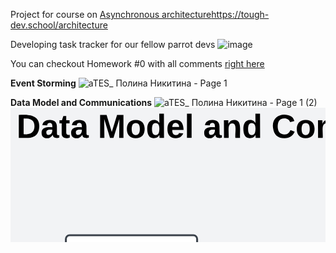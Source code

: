 Project for course on [Asynchronous architecture](https://tough-dev.school/architecture)https://tough-dev.school/architecture

Developing task tracker for our fellow parrot devs
![image](https://github.com/paulinenik/popug_mobil/assets/67908968/e67b07b4-9c13-408b-971d-a4fb5241cd6e)

You can checkout Homework #0 with all comments [right here](https://lucid.app/lucidspark/0ff000d6-fb32-4a0d-a420-83aa845c16a3/edit?viewport_loc=1253%2C-607%2C6912%2C3372%2C0_0&invitationId=inv_511a7672-9970-4b7b-a7a0-4974c54cfaa7)

**Event Storming**
![aTES_ Полина Никитина - Page 1](https://github.com/paulinenik/popug_mobil/assets/67908968/0eb3605e-b0f4-4180-920c-961ac127b52b)

**Data Model and Communications**
![aTES_ Полина Никитина - Page 1 (2)](https://github.com/paulinenik/popug_mobil/assets/67908968/45b2ca9e-4b98-4882-a6bb-4e92c4e4ef7e)<svg xmlns="http://www.w3.org/2000/svg" xmlns:xlink="http://www.w3.org/1999/xlink" xmlns:lucid="lucid" width="3402.85" height="1452.01"><g transform="translate(-3616.875 -2064.4228863785975)" lucid:page-tab-id="0_0"><path d="M3500-1000h7500v5000H3500z" fill="#f2f3f5"/><path d="M4237.7 2216.38a6 6 0 0 1 6-6h692a6 6 0 0 1 6 6v504a6 6 0 0 1-6 6h-692a6 6 0 0 1-6-6zM5316.4 2988.07a6 6 0 0 1 6-6h672a6 6 0 0 1 6 6v489.88a6 6 0 0 1-6 6h-672a6 6 0 0 1-6-6zM4230.9 2932.05a6 6 0 0 1 6-6h804a6 6 0 0 1 6 6v573.88a6 6 0 0 1-6 6h-804a6 6 0 0 1-6-6z" stroke="#3a414a" stroke-width="9" fill-opacity="0"/><path d="M3705.48 2274.4a6 6 0 0 1 6-6h198a6 6 0 0 1 6 6v67.76a6 6 0 0 1-6 6h-198a6 6 0 0 1-6-6z" stroke="#3a414a" stroke-width="3" fill="#fff"/><use xlink:href="#a" transform="matrix(1,0,0,1,3715.9756790123456,2272.4029192401094) translate(23.830555555555563 25.3)"/><use xlink:href="#b" transform="matrix(1,0,0,1,3715.9756790123456,2272.4029192401094) translate(110.35277777777777 25.3)"/><use xlink:href="#c" transform="matrix(1,0,0,1,3715.9756790123456,2272.4029192401094) translate(34.7 56.5)"/><path d="M3705.48 2372.4a6 6 0 0 1 6-6h198a6 6 0 0 1 6 6v67.76a6 6 0 0 1-6 6h-198a6 6 0 0 1-6-6z" stroke="#3a414a" stroke-width="3" fill="#f4d9ff"/><use xlink:href="#d" transform="matrix(1,0,0,1,3715.9756790123456,2370.40291924011) translate(32.46111111111112 25.3)"/><use xlink:href="#b" transform="matrix(1,0,0,1,3715.9756790123456,2370.40291924011) translate(101.72222222222221 25.3)"/><use xlink:href="#e" transform="matrix(1,0,0,1,3715.9756790123456,2370.40291924011) translate(28.92222222222223 56.5)"/><path d="M4682.48 2326.63a6 6 0 0 1 6-6h198a6 6 0 0 1 6 6v67.75a6 6 0 0 1-6 6h-198a6 6 0 0 1-6-6z" stroke="#3a414a" stroke-width="3" fill="#fff"/><use xlink:href="#f" transform="matrix(1,0,0,1,4692.975679012346,2324.6198875882424) translate(67.12777777777778 41.05)"/><path d="M4277.73 2326.63a6 6 0 0 1 6-6h198a6 6 0 0 1 6 6v67.75a6 6 0 0 1-6 6h-198a6 6 0 0 1-6-6z" stroke="#3a414a" stroke-width="3" fill="#fff"/><use xlink:href="#g" transform="matrix(1,0,0,1,4288.225679012346,2324.6198875882424) translate(72.90555555555557 41.05)"/><path d="M4277.73 2431.63a6 6 0 0 1 6-6h198a6 6 0 0 1 6 6v67.75a6 6 0 0 1-6 6h-198a6 6 0 0 1-6-6z" stroke="#3a414a" stroke-width="3" fill="#fff"/><use xlink:href="#h" transform="matrix(1,0,0,1,4288.225679012346,2429.6198875882424) translate(31.775000000000013 41.05)"/><path d="M4679.47 2360.5h-179.14" stroke="#3a414a" stroke-width="3" stroke-linejoin="round" fill="none"/><path d="M4680.98 2361.98h-1.55v-2.95h1.55z" stroke="#3a414a" stroke-width=".05" fill="#3a414a"/><path d="M4492.17 2360.5l12.9-7.63v15.27z" stroke="#3a414a" stroke-width="3" fill="#3a414a"/><path d="M4679.47 2360.54l-3.8.08-4.95.3-4.65.5-4.4.65-4.2.8-4.04.94-3.9 1.1-3.78 1.23-3.7 1.38-3.67 1.55-3.65 1.7-3.65 1.92-3.7 2.14-3.8 2.42-3.95 2.75-4.2 3.2-4.6 3.8-5.3 4.78-6.83 6.7-34.03 35.8-5.3 4.8-4.6 3.8-4.2 3.2-3.95 2.74-3.8 2.4-3.7 2.14-3.65 1.9-3.64 1.73-3.67 1.54-3.7 1.4-3.8 1.22-3.9 1.08-4.02.95-4.2.8-4.4.65-3.82.4" stroke="#3a414a" stroke-width="3" stroke-linejoin="round" fill="none"/><path d="M4680.98 2361.98l-1.5.03-.08-2.93 1.58-.04z" stroke="#3a414a" stroke-width=".05" fill="#3a414a"/><path d="M4492.17 2465.33l12.42-8.4.92 15.23z" stroke="#3a414a" stroke-width="3" fill="#3a414a"/><path d="M3900.7 2524.45h-184.1" stroke="#3a414a" stroke-width="3" stroke-linejoin="round" fill="none"/><path d="M3900.66 2524.45h1.54" stroke="#3a414a" stroke-width="3" fill="none"/><path d="M3708.42 2524.45l12.9-7.63v15.27z" stroke="#3a414a" stroke-width="3" fill="#3a414a"/><path d="M3762 2475.45a6 6 0 0 1 6-6h84.94a6 6 0 0 1 6 6v27.35a6 6 0 0 1-6 6H3768a6 6 0 0 1-6-6z" fill="none"/><use xlink:href="#i" transform="matrix(1,0,0,1,3767.0138888888887,2474.4554192401465) translate(0 19.88888888888889)"/><use xlink:href="#j" transform="matrix(1,0,0,1,3767.0138888888887,2474.4554192401465) translate(46.17283950617285 19.88888888888889)"/><path d="M3900.7 2612.16h-184.1" stroke="#00c2a8" stroke-width="3" stroke-linejoin="round" fill="none"/><path d="M3900.66 2612.16h1.54" stroke="#00c2a8" stroke-width="3" fill="none"/><path d="M3708.42 2612.16l12.9-7.63v15.27z" stroke="#00c2a8" stroke-width="3" fill="#00c2a8"/><path d="M3762 2563.16a6 6 0 0 1 6-6h103.88a6 6 0 0 1 6 6v27.35a6 6 0 0 1-6 6H3768a6 6 0 0 1-6-6z" fill="none"/><use xlink:href="#i" transform="matrix(1,0,0,1,3767.0138888888887,2562.165419240075) translate(0 19.88888888888889)"/><use xlink:href="#k" transform="matrix(1,0,0,1,3767.0138888888887,2562.165419240075) translate(46.17283950617285 19.88888888888889)"/><path d="M3901.2 2705.16h-15.38m-15.4 0h-30.76m-15.38 0h-30.77m-15.38 0h-30.77m-15.38 0h-15.38" stroke="#d916a8" stroke-width="3" stroke-linejoin="round" fill="none"/><path d="M3901.16 2705.16h1.54" stroke="#d916a8" stroke-width="3" fill="none"/><path d="M3708.42 2705.16l12.9-7.63v15.27z" stroke="#d916a8" stroke-width="3" fill="#d916a8"/><path d="M3666.5 2650.93a6 6 0 0 1 6-6h328.9a6 6 0 0 1 6 6v27.35a6 6 0 0 1-6 6h-328.9a6 6 0 0 1-6-6z" fill="none"/><use xlink:href="#l" transform="matrix(1,0,0,1,3671.5108024691353,2649.931609716337) translate(0 19.88888888888889)"/><use xlink:href="#m" transform="matrix(1,0,0,1,3671.5108024691353,2649.931609716337) translate(70.61728395061729 19.88888888888889)"/><use xlink:href="#n" transform="matrix(1,0,0,1,3671.5108024691353,2649.931609716337) translate(130.16666666666669 19.88888888888889)"/><use xlink:href="#o" transform="matrix(1,0,0,1,3671.5108024691353,2649.931609716337) translate(208.93209876543213 19.88888888888889)"/><path d="M4502.9 3072.84a6 6 0 0 1 6-6h198a6 6 0 0 1 6 6v67.75a6 6 0 0 1-6 6h-198a6 6 0 0 1-6-6z" stroke="#3a414a" stroke-width="3" fill="#fff"/><use xlink:href="#p" transform="matrix(1,0,0,1,4513.400496074684,3070.825648925411) translate(67.8138888888889 41.05)"/><path d="M4277.73 2536.63a6 6 0 0 1 6-6h198a6 6 0 0 1 6 6v67.75a6 6 0 0 1-6 6h-198a6 6 0 0 1-6-6z" stroke="#3a414a" stroke-width="3" fill="#fff"/><use xlink:href="#q" transform="matrix(1,0,0,1,4288.225679012346,2534.6198875882424) translate(43.33055555555556 41.05)"/><path d="M4679.47 2360.54l-1.2.02-2.6.17-2.54.26-2.48.36-2.42.46-2.38.56-2.35.66-2.33.75-2.32.86-2.33.97-2.33 1.1-2.36 1.23-2.38 1.38-2.42 1.53-2.48 1.73-2.55 1.94-2.63 2.18-2.74 2.47-2.88 2.8-3.04 3.25-3.24 3.77-3.52 4.44-3.86 5.33-4.36 6.55-5.1 8.43-6.4 11.7-10.25 20.8-27.98 59.25-6.43 11.7-5.1 8.43-4.35 6.57-3.86 5.32-3.52 4.44-3.24 3.76-3.05 3.24-2.88 2.82-2.74 2.48-2.64 2.18-2.56 1.93-2.48 1.74-2.42 1.54-2.38 1.37-2.35 1.23-2.32 1.1-2.32.98-2.33.86-2.33.76-2.35.66-2.38.55-1.7.32" stroke="#000" stroke-width="3" stroke-linejoin="round" fill="none"/><path d="M4680.98 2361.98l-1.5.03-.08-2.93 1.58-.04z" stroke="#000" stroke-width=".05"/><path d="M4492.15 2570.15l11.9-9.14 1.84 15.17z" stroke="#000" stroke-width="3"/><path d="M4230.9 3072.84a6 6 0 0 1 6-6h198a6 6 0 0 1 6 6v67.75a6 6 0 0 1-6 6h-198a6 6 0 0 1-6-6z" stroke="#3a414a" stroke-width="3" fill="#f4d9ff"/><use xlink:href="#f" transform="matrix(1,0,0,1,4241.400496074684,3070.825648925411) translate(67.12777777777778 41.05)"/><path d="M4443.9 3106.7h46.4" stroke="#00c2a8" stroke-width="3" stroke-linejoin="round" fill="none"/><path d="M4443.94 3108.2h-1.54v-2.96h1.54z" stroke="#00c2a8" stroke-width=".05" fill="#00c2a8"/><path d="M4498.45 3106.7l-12.9 7.65v-15.27z" stroke="#00c2a8" stroke-width="3" fill="#00c2a8"/><path d="M4769.9 3072.84a6 6 0 0 1 6-6h198a6 6 0 0 1 6 6v67.75a6 6 0 0 1-6 6h-198a6 6 0 0 1-6-6z" stroke="#3a414a" stroke-width="3" fill="#fff"/><use xlink:href="#r" transform="matrix(1,0,0,1,4780.400496074684,3070.825648925411) translate(59.833333333333336 41.05)"/><path d="M4715.9 3106.7h41.4" stroke="#000" stroke-width="3" stroke-linejoin="round" fill="none"/><path d="M4715.94 3108.2h-1.54v-2.96h1.54z" stroke="#000" stroke-width=".05"/><path d="M4765.45 3106.7l-12.9 7.65v-15.27z" stroke="#000" stroke-width="3"/><path d="M4769.9 3171.84a6 6 0 0 1 6-6h198a6 6 0 0 1 6 6v67.75a6 6 0 0 1-6 6h-198a6 6 0 0 1-6-6z" stroke="#3a414a" stroke-width="3" fill="#fff"/><use xlink:href="#s" transform="matrix(1,0,0,1,4780.400496074684,3169.825648925411) translate(66.40555555555557 41.05)"/><path d="M4769.9 3270.84a6 6 0 0 1 6-6h198a6 6 0 0 1 6 6v67.75a6 6 0 0 1-6 6h-198a6 6 0 0 1-6-6z" stroke="#3a414a" stroke-width="3" fill="#fff"/><use xlink:href="#t" transform="matrix(1,0,0,1,4780.400496074684,3268.825648925411) translate(54.88611111111111 41.05)"/><path d="M4715.9 3106.82h.12l.52.1.53.13.52.15.5.18.54.2.54.25.55.3.56.32.57.38.6.45.65.52.67.6.7.7.77.86.83 1 .9 1.24 1 1.52 1.15 1.9 1.3 2.5 1.55 3.35 1.94 4.8 2.7 7.87 14.22 48 1.94 4.82 1.55 3.35 1.3 2.5 1.14 1.9 1 1.53.9 1.23.83 1 .3.33" stroke="#000" stroke-width="3" stroke-linejoin="round" fill="none"/><path d="M4715.98 3105.28l-.08 2.95-1.5-.04v-2.96z" stroke="#000" stroke-width=".05"/><path d="M4765.95 3204.07l-14.97-.84 8.5-12.68z" stroke="#000" stroke-width="3"/><path d="M4715.88 3106.92l.12.03.24.08.24.1.24.1.25.1.26.14.26.16.27.17.3.2.3.23.3.26.34.3.37.34.38.4.4.5.45.55.48.65.54.8.6.98.65 1.2.75 1.52.86 1.94 1 2.55 1.2 3.47 1.5 4.93 1.9 7.43 2.62 12.5 4.63 28.08 12.77 86.2 2.63 12.48 1.9 7.44 1.48 4.92 1.2 3.48 1.02 2.55.86 1.95.75 1.5.38.7" stroke="#000" stroke-width="3" stroke-linejoin="round" fill="none"/><path d="M4715.97 3105.27l-.06 2.95-1.5-.03v-2.96z" stroke="#000" stroke-width=".05"/><path d="M4766.37 3302.57l-14.42-4.12 11.1-10.5z" stroke="#000" stroke-width="3"/><path d="M5749.55 3073.53a6 6 0 0 1 6-6h198a6 6 0 0 1 6 6v67.75a6 6 0 0 1-6 6h-198a6 6 0 0 1-6-6z" stroke="#3a414a" stroke-width="3" fill="#fff"/><use xlink:href="#u" transform="matrix(1,0,0,1,5760.054012345713,3071.5162525734754) translate(27.188888888888897 41.05)"/><path d="M5395.55 3172.53a6 6 0 0 1 6-6h198a6 6 0 0 1 6 6v67.75a6 6 0 0 1-6 6h-198a6 6 0 0 1-6-6z" stroke="#3a414a" stroke-width="3" fill="#f4d9ff"/><use xlink:href="#p" transform="matrix(1,0,0,1,5406.054012345713,3170.5162525734754) translate(67.8138888888889 41.05)"/><path d="M5395.55 3073.53a6 6 0 0 1 6-6h198a6 6 0 0 1 6 6v67.75a6 6 0 0 1-6 6h-198a6 6 0 0 1-6-6z" stroke="#3a414a" stroke-width="3" fill="#f4d9ff"/><use xlink:href="#f" transform="matrix(1,0,0,1,5406.054012345713,3071.5162525734754) translate(67.12777777777778 41.05)"/><path d="M5737 3108.28l-.34.05-2.56.5-2.48.57-2.4.68-2.38.76-2.33.87-2.3.98-2.3 1.08-2.28 1.2-2.32 1.34-2.36 1.5-2.4 1.67-2.5 1.9-2.6 2.15-2.77 2.5-3 2.93-3.35 3.57-3.95 4.6-5.28 6.67-24.37 32.9-3.94 4.6-3.36 3.56-3 2.93-2.77 2.5-2.6 2.14-2.5 1.9-2.4 1.67-2.36 1.5-2.3 1.35-2.3 1.2-2.3 1.08-2.3.97-2.33.86-2.37.77-2.4.68-2.5.6-2.55.47-2.65.4-2.77.3-2.9.17-1.58.03" stroke="#00c2a8" stroke-width="3" stroke-linejoin="round" fill="none"/><path d="M5745.12 3107.72l-12 9-1.66-15.18z" stroke="#00c2a8" stroke-width="3" fill="#00c2a8"/><path d="M5608.6 3207.88h-1.55v-2.95h1.54z" stroke="#00c2a8" stroke-width=".05" fill="#00c2a8"/><path d="M5736.94 3107.4h-128.4" stroke="#00c2a8" stroke-width="3" stroke-linejoin="round" fill="none"/><path d="M5745.1 3107.4l-12.9 7.64v-15.27z" stroke="#00c2a8" stroke-width="3" fill="#00c2a8"/><path d="M5608.6 3108.88h-1.55v-2.95h1.54z" stroke="#00c2a8" stroke-width=".05" fill="#00c2a8"/><path d="M5395.55 3265.4a6 6 0 0 1 6-6h198a6 6 0 0 1 6 6v92a6 6 0 0 1-6 6h-198a6 6 0 0 1-6-6z" stroke="#3a414a" stroke-width="3" fill="#fff"/><use xlink:href="#v" transform="matrix(1,0,0,1,5406.054012345713,3264.603752573475) translate(6.569444444444457 23.7375)"/><use xlink:href="#w" transform="matrix(1,0,0,1,5406.054012345713,3264.603752573475) translate(70.125 23.7375)"/><use xlink:href="#x" transform="matrix(1,0,0,1,5406.054012345713,3264.603752573475) translate(17.54722222222223 54.9375)"/><use xlink:href="#y" transform="matrix(1,0,0,1,5406.054012345713,3264.603752573475) translate(20.833333333333357 86.1375)"/><path d="M5746.55 3107.43l-1.48.1-1.44.15-1.42.2-1.4.28-1.38.32-1.38.4-1.37.43-1.38.53-1.4.58-1.4.67-1.43.74-1.44.85-1.48.94-1.53 1.05-1.56 1.2-1.63 1.34-1.7 1.52-1.78 1.74-1.88 2-2 2.32-2.13 2.7-2.32 3.2-2.54 3.8-2.82 4.68-3.2 5.84-3.77 7.6-4.7 10.57-6.8 17.33-27.3 75.13-4.7 10.58-3.75 7.6-3.2 5.85-2.83 4.66-2.53 3.84-2.33 3.2-2.14 2.7-2 2.3-1.87 2-1.78 1.75-1.7 1.52-1.63 1.35-1.57 1.2-1.52 1.05-1.48.94-1.45.83-1.42.74-1.4.66-1.38.58-1.38.5-.47.16" stroke="#000" stroke-width="3" stroke-linejoin="round" fill="none"/><path d="M5748.05 3108.88l-1.5.03-.07-2.94 1.57-.03z" stroke="#000" stroke-width=".05"/><path d="M5609.93 3310.77l10.98-10.22 3.28 14.92z" stroke="#000" stroke-width="3"/><path d="M5395.55 3382.53a6 6 0 0 1 6-6h198a6 6 0 0 1 6 6v67.75a6 6 0 0 1-6 6h-198a6 6 0 0 1-6-6z" stroke="#3a414a" stroke-width="3" fill="#fff"/><use xlink:href="#z" transform="matrix(1,0,0,1,5406.054012345713,3380.5162525734754) translate(33.147222222222226 41.05)"/><path d="M5746.55 3107.46l-.5.03-.96.1-.98.13-.96.2-.96.2-.97.28-.97.33-.98.36-1 .4-1 .5-1.04.53-1.06.6-1.1.7-1.13.8-1.18.9-1.22 1-1.3 1.16-1.35 1.32-1.44 1.54-1.53 1.78-1.65 2.08-1.8 2.47-1.94 2.92-2.15 3.55-2.4 4.37-2.7 5.46-3.12 7.02-3.7 9.34-4.53 13.1-6.08 20.25-11.12 44.08-23.52 97.9-6.07 20.27-4.54 13.1-3.7 9.34-3.1 7-2.7 5.47-2.4 4.36-2.15 3.56-1.95 2.92-1.8 2.46-1.64 2.1-1.53 1.77-1.44 1.53-1.35 1.33-1.3 1.18-1.22 1-1.17.9-1.13.8-1.1.68-1.06.62-1.03.54-.07.03" stroke="#000" stroke-width="3" stroke-linejoin="round" fill="none"/><path d="M5748.05 3108.88l-1.5.03-.07-2.94 1.57-.03z" stroke="#000" stroke-width=".05"/><path d="M5609.86 3415.5l9.97-11.2 4.65 14.54z" stroke="#000" stroke-width="3"/><path d="M6295.22 2976.07a6 6 0 0 1 6-6h708a6 6 0 0 1 6 6v258.5a6 6 0 0 1-6 6h-708a6 6 0 0 1-6-6z" stroke="#3a414a" stroke-width="9" fill-opacity="0"/><path d="M6434.37 3037.4a6 6 0 0 1 6-6h198a6 6 0 0 1 6 6v67.75a6 6 0 0 1-6 6h-198a6 6 0 0 1-6-6z" stroke="#3a414a" stroke-width="3" fill="#f4d9ff"/><use xlink:href="#u" transform="matrix(1,0,0,1,6444.866392383026,3035.390950892133) translate(27.188888888888897 41.05)"/><path d="M5854.52 3064.52l-.26-12.4-.2-3.08m-1.18-15.44l-.8-7.73-1.87-12.6-1.95-10.28m-3.47-15.1l-3.32-11.9-4.15-12.74-1.82-4.9m-5.65-14.42l-3.4-8.1-7.38-15.65-2.28-4.35m-7.2-13.72l-.22-.44-15.1-26.07-.2-.3m-8.07-13.22l-16.16-26.42m-8.08-13.22l-16.16-26.43m-8.08-13.22l-.07-.1-9.9-18.93-4.05-8.58m-6.33-14.14l-3.36-8-5.14-13.77-2.35-7.25m-4.4-14.84l-1.2-4.2-3.04-13-2.48-13.02m-2.18-15.34l-1.23-11.67-.23-3.75" stroke="#1071e5" stroke-width="3" stroke-linejoin="round" fill="none"/><path d="M5856.03 3066.03h-2.95l-.03-1.5 2.95-.08z" stroke="#1071e5" stroke-width=".05" fill="#1071e5"/><path d="M5691.04 2628.08l8.42 12.4-15.24.96z" stroke="#1071e5" stroke-width="3" fill="#1071e5"/><path d="M6683.72 3037.4a6 6 0 0 1 6-6h198a6 6 0 0 1 6 6v67.75a6 6 0 0 1-6 6h-198a6 6 0 0 1-6-6z" stroke="#3a414a" stroke-width="3" fill="#f4d9ff"/><use xlink:href="#f" transform="matrix(1,0,0,1,6694.219570010213,3035.39095089219) translate(67.12777777777778 41.05)"/><path d="M5543.74 2626.94l-.6 2.33-3.7 12.18-4 11.4-4.27 10.7-4.52 10.1-4.78 9.56-5.03 9.1-5.3 8.7-5.55 8.32-5.85 8-6.15 7.7-6.46 7.46-6.82 7.23-7.22 7.04-7.63 6.84-8.12 6.68-8.66 6.54-9.28 6.4-9.95 6.28-10.76 6.17-11.65 6.06-12.74 5.96-13.98 5.84-15.5 5.7-17.3 5.58-19.5 5.38-22.27 5.16-25.82 4.84-30.53 4.42-37.12 3.78-47.17 2.8-65.15 1.12-120.77-3.24-270.24-10.8-58.86 1-41.53 2.48-32.06 3.27-25.95 3.73-21.63 4.06-18.43 4.26-16 4.4-14 4.52-12.45 4.6-11.15 4.64-10.07 4.7-9.16 4.76-8.38 4.8-7.7 4.87-7.14 4.92-6.62 5-6.17 5.07-5.77 5.17-5.4 5.3-5.1 5.4-4.82 5.53-4.54 5.7-4.3 5.88-4.05 6.1-3.86 6.3-3.64 6.6-3.44 6.88-3.24 7.22-3.03 7.6-2.84 8.07-2.6 8.56-2.37 9.15-2.12 9.8-1.82 10.6-1.47 11.5-1.1 12.53-.6 13.8-.08 6.84" stroke="#d916a8" stroke-width="3" stroke-linejoin="round" fill="none"/><path d="M5545.78 2619.04l4.1 14.43-14.77-3.9z" stroke="#d916a8" stroke-width="3" fill="#d916a8"/><path d="M4337.4 3063.82l-.02 1.52h-2.95v-1.56z" stroke="#d916a8" stroke-width=".05" fill="#d916a8"/><path d="M5658.18 2637.07l-.15 7.12-1.02 16.42-1.57 15-2.04 13.85-2.47 12.93-2.87 12.23-3.26 11.7-3.68 11.32-4.14 11.13-4.7 11.14-5.35 11.4-6.3 12-7.7 13.36-10.56 16.58-56.33 82.05-7.72 13.36-6.3 12.02-5.35 11.4-4.68 11.12-4.15 11.14-3.68 11.32-3.27 11.7-2.86 12.22-2.47 12.94-2.04 13.85-1.57 15-1.03 16.43-.35 16.73" stroke="#d916a8" stroke-width="3" stroke-linejoin="round" fill="none"/><path d="M5658.35 2628.9l7.37 13.07-15.27-.3z" stroke="#d916a8" stroke-width="3" fill="#d916a8"/><path d="M5502.03 3064.5v1.53h-2.95v-1.54z" stroke="#d916a8" stroke-width=".05" fill="#d916a8"/><path d="M4895.48 2360.54l15.08.3m15.07.3l7.7.17 22.4 1.4m15.04 1.1l25.65 2.7 4.3.63m14.93 2.2l7.24 1.07 22.42 4.27m14.7 3.36l10.27 2.4 18.86 5.28m14.4 4.52l12.36 4.02 16.06 6m14.05 5.44l27.77 11.75m13.82 6l27.6 12.17m13.8 6.08l27.58 12.16m13.8 6.05l25.07 9.32 3.24 1.06m14.35 4.66l5.5 1.8 22.54 6.28.93.22m14.67 3.45l7.43 1.73 22.13 4.2m14.9 2.3l13.8 2.04 16.1 1.7m15 1.5l30.1 1.86m15.07.4l15.07.3" stroke="#d916a8" stroke-width="3" stroke-linejoin="round" fill="none"/><path d="M4895.55 2359.06l-.06 2.95-1.52-.02v-2.95z" stroke="#d916a8" stroke-width=".05" fill="#d916a8"/><path d="M5514.46 2502.9l-13.06 7.37.3-15.27z" stroke="#d916a8" stroke-width="3" fill="#d916a8"/><path d="M3901.2 2792.93h-15.38m-15.4 0h-30.76m-15.38 0h-30.77m-15.38 0h-30.77m-15.38 0h-15.38" stroke="#1071e5" stroke-width="3" stroke-linejoin="round" fill="none"/><path d="M3901.16 2792.93h1.54" stroke="#1071e5" stroke-width="3" fill="none"/><path d="M3708.42 2792.93l12.9-7.63v15.27z" stroke="#1071e5" stroke-width="3" fill="#1071e5"/><path d="M3626.5 2738.7a6 6 0 0 1 6-6H4005a6 6 0 0 1 6 6v27.34a6 6 0 0 1-6 6h-372.5a6 6 0 0 1-6-6z" fill="none"/><use xlink:href="#l" transform="matrix(1,0,0,1,3631.510802469136,2737.697800192575) translate(0 19.88888888888889)"/><use xlink:href="#A" transform="matrix(1,0,0,1,3631.510802469136,2737.697800192575) translate(70.61728395061729 19.88888888888889)"/><use xlink:href="#n" transform="matrix(1,0,0,1,3631.510802469136,2737.697800192575) translate(173.7592592592593 19.88888888888889)"/><use xlink:href="#o" transform="matrix(1,0,0,1,3631.510802469136,2737.697800192575) translate(252.52469135802474 19.88888888888889)"/><path d="M5111.9 2959.53a6 6 0 0 1 6-6h364.83a6 6 0 0 1 6 6v126a6 6 0 0 1-6 6H5117.9a6 6 0 0 1-6-6z" fill="none"/><use xlink:href="#B" transform="matrix(1,0,0,1,5116.900496074684,2958.5287525734752) translate(0 53.833333333333336)"/><use xlink:href="#C" transform="matrix(1,0,0,1,5116.900496074684,2958.5287525734752) translate(0 85.83333333333334)"/><path d="M5846.44 2854.55a6 6 0 0 1 6-6h230.75a6 6 0 0 1 6 6v30a6 6 0 0 1-6 6h-230.76a6 6 0 0 1-6-6z" fill="none"/><use xlink:href="#D" transform="matrix(1,0,0,1,5851.439674178925,2853.5554192401464) translate(0 21.833333333333336)"/><path d="M4868.2 2774.95a6 6 0 0 1 6-6h119.13a6 6 0 0 1 6 6v30a6 6 0 0 1-6 6H4874.2a6 6 0 0 1-6-6z" fill="none"/><use xlink:href="#E" transform="matrix(1,0,0,1,4873.210802469136,2773.9454192401463) translate(0 21.833333333333336)"/><use xlink:href="#F" transform="matrix(1,0,0,1,4873.210802469136,2773.9454192401463) translate(64.96296296296296 21.833333333333336)"/><path d="M5613.2 2826.95a6 6 0 0 1 6-6h119.13a6 6 0 0 1 6 6v30a6 6 0 0 1-6 6H5619.2a6 6 0 0 1-6-6z" fill="none"/><use xlink:href="#E" transform="matrix(1,0,0,1,5618.210802469151,2825.95087918087) translate(0 21.833333333333336)"/><use xlink:href="#F" transform="matrix(1,0,0,1,5618.210802469151,2825.95087918087) translate(64.96296296296296 21.833333333333336)"/><path d="M5156.2 2487.95a6 6 0 0 1 6-6h119.13a6 6 0 0 1 6 6v30a6 6 0 0 1-6 6H5162.2a6 6 0 0 1-6-6z" fill="none"/><use xlink:href="#E" transform="matrix(1,0,0,1,5161.210802469151,2486.950419240146) translate(0 21.833333333333336)"/><use xlink:href="#F" transform="matrix(1,0,0,1,5161.210802469151,2486.950419240146) translate(64.96296296296296 21.833333333333336)"/><path d="M4518.2 2240.95a6 6 0 0 1 6-6h107.64a6 6 0 0 1 6 6v62a6 6 0 0 1-6 6H4524.2a6 6 0 0 1-6-6z" fill="none"/><use xlink:href="#G" transform="matrix(1,0,0,1,4523.202345679029,2239.9504192401464) translate(0 43.16666666666667)"/><path d="M4318.36 3382.53a6 6 0 0 1 6-6h285.87a6 6 0 0 1 6 6v62a6 6 0 0 1-6 6h-285.87a6 6 0 0 1-6-6z" fill="none"/><use xlink:href="#H" transform="matrix(1,0,0,1,4323.363827160493,3381.5287525734752) translate(0 43.16666666666667)"/><path d="M5695.5 3393.13a6 6 0 0 1 6-6h261.57a6 6 0 0 1 6 6v62a6 6 0 0 1-6 6H5701.5a6 6 0 0 1-6-6z" fill="none"/><use xlink:href="#I" transform="matrix(1,0,0,1,5700.508588672764,3392.1316097163367) translate(0 43.16666666666667)"/><path d="M6334.92 3146.95a6 6 0 0 1 6-6h261.56a6 6 0 0 1 6 6v62a6 6 0 0 1-6 6h-261.56a6 6 0 0 1-6-6z" fill="none"/><use xlink:href="#J" transform="matrix(1,0,0,1,6339.919567901251,3145.9504192401464) translate(0 43.16666666666667)"/><path d="M5797.9 2600.16c0 13.42-62.45 24.3-139.5 24.3-77.03 0-139.5-10.88-139.5-24.3v-194.4c0-13.43 62.47-24.3 139.5-24.3 77.05 0 139.5 10.88 139.5 24.3z" stroke="#3a414a" stroke-width="3" fill="#fff"/><path d="M5797.9 2405.76c0 13.42-62.45 24.3-139.5 24.3-77.03 0-139.5-10.88-139.5-24.3" stroke="#3a414a" stroke-width="3" fill="none"/><use xlink:href="#K" transform="matrix(1,0,0,1,5523.9088545306395,2435.055419240146) translate(41.44166666666666 95.95625)"/><use xlink:href="#L" transform="matrix(1,0,0,1,5523.9088545306395,2435.055419240146) translate(154.0361111111111 95.95625)"/><path d="M3891.56 2880.7h-184.6" stroke="#d916a8" stroke-width="3" stroke-linejoin="round" fill="none"/><path d="M3891.53 2880.7h1.53" stroke="#d916a8" stroke-width="3" fill="none"/><path d="M3698.8 2880.7l12.9-7.64v15.27z" stroke="#d916a8" stroke-width="3" fill="#d916a8"/><path d="M3656.88 2826.46a6 6 0 0 1 6-6h331.6a6 6 0 0 1 6 6v27.35a6 6 0 0 1-6 6h-331.6a6 6 0 0 1-6-6z" fill="none"/><use xlink:href="#l" transform="matrix(1,0,0,1,3661.875000000014,2825.463990668825) translate(0 19.88888888888889)"/><use xlink:href="#m" transform="matrix(1,0,0,1,3661.875000000014,2825.463990668825) translate(70.61728395061729 19.88888888888889)"/><use xlink:href="#n" transform="matrix(1,0,0,1,3661.875000000014,2825.463990668825) translate(130.16666666666669 19.88888888888889)"/><use xlink:href="#M" transform="matrix(1,0,0,1,3661.875000000014,2825.463990668825) translate(208.93209876543213 19.88888888888889)"/><path d="M3891.56 2968.46h-184.6" stroke="#1071e5" stroke-width="3" stroke-linejoin="round" fill="none"/><path d="M3891.53 2968.46h1.53" stroke="#1071e5" stroke-width="3" fill="none"/><path d="M3698.8 2968.46l12.9-7.63v15.27z" stroke="#1071e5" stroke-width="3" fill="#1071e5"/><path d="M3616.88 2914.23a6 6 0 0 1 6-6h375.2a6 6 0 0 1 6 6v27.34a6 6 0 0 1-6 6h-375.2a6 6 0 0 1-6-6z" fill="none"/><g><use xlink:href="#l" transform="matrix(1,0,0,1,3621.875,2913.2301811450748) translate(0 19.88888888888889)"/><use xlink:href="#A" transform="matrix(1,0,0,1,3621.875,2913.2301811450748) translate(70.61728395061729 19.88888888888889)"/><use xlink:href="#n" transform="matrix(1,0,0,1,3621.875,2913.2301811450748) translate(173.7592592592593 19.88888888888889)"/><use xlink:href="#M" transform="matrix(1,0,0,1,3621.875,2913.2301811450748) translate(252.52469135802474 19.88888888888889)"/></g><path d="M6788.7 3028.4l-.46-21.43-1.35-21.58-2.15-20.44-2.87-19.4-3.53-18.53-4.16-17.73-4.76-17.04-5.34-16.44-5.92-15.9-6.5-15.46-7.07-15.04-7.68-14.7-8.32-14.4-8.98-14.16-9.7-13.95-10.45-13.77-11.3-13.64-12.2-13.57-13.2-13.48-14.34-13.45-15.58-13.44-16.98-13.46-18.58-13.5-20.4-13.53-22.48-13.6-24.9-13.68-27.7-13.74-30.96-13.78-34.86-13.8-39.47-13.7-45-13.58-51.73-13.25-59.93-12.7-70.08-11.82-82.77-10.4-98.8-8.24-119.48-4.93-58.23-.6" stroke="#d916a8" stroke-width="3" stroke-linejoin="round" fill="none"/><path d="M6790.2 3029.9h-2.95l-.04-1.52 2.96-.06z" stroke="#d916a8" stroke-width=".05" fill="#d916a8"/><path d="M5802.35 2492.5l13-7.52-.16 15.27z" stroke="#d916a8" stroke-width="3" fill="#d916a8"/><path d="M6280.67 2475.45a6 6 0 0 1 6-6h119.12a6 6 0 0 1 6 6v30.02a6 6 0 0 1-6 6h-119.13a6 6 0 0 1-6-6z" fill="none"/><g><use xlink:href="#E" transform="matrix(1,0,0,1,6285.670255339431,2474.455419240147) translate(0 21.833333333333336)"/><use xlink:href="#F" transform="matrix(1,0,0,1,6285.670255339431,2474.455419240147) translate(64.96296296296296 21.833333333333336)"/></g><path d="M4607.93 3063.83l.26-12.62.12-2.14m1.13-14.73l.57-5.5 1.33-9.05 1.53-8 1.53-6.55m4.32-14.13l1.47-3.94 2.03-4.87 2.1-4.5 2.2-4.17 2.24-3.9 2.32-3.65.9-1.3m9.23-11.5l2.67-2.73 2.87-2.7 3-2.58 3.15-2.5 3.32-2.4 3.5-2.34 3.74-2.26 1-.55m13.3-6.4l3.66-1.43 5.54-1.94 6.14-1.85 6.88-1.75 6.12-1.3m14.58-2.36l6.7-.86 12.82-1.06 9.93-.4m14.77-.26l13.4.02 16.13.7m14.77.66l3.93.17 25.55 1.84m14.74 1.07l29.48 2.12m14.73 1.05l29.48 2.12m14.74 1.06l29.48 2.1m14.74 1.07l29.46 2.12m14.74 1.06l5.95.43 21.46.26 2.14-.05m14.77-.27l24.9-.47 4.65-.3m14.75-.9l20.76-1.26 8.7-.9m14.7-1.5l14.6-1.5 14.73-2.16m14.6-2.13l6.13-.88 22.97-4.34m14.48-2.93l25.53-5.94 3.23-.88m14.24-3.94l10.1-2.8 18.15-5.86m13.96-4.83l15.86-5.88 11.67-4.87m13.56-5.9l14.48-6.77 12.03-6.26m12.93-7.15l7.95-4.57 14.33-9.05 2.82-1.96m12.1-8.5l10.18-7.7 11-9.07 1.88-1.68m10.9-9.98l6.66-6.5 8.57-9.1 5.07-5.85m9.33-11.45l.77-.96 6.7-9.2 6.2-9.28 3-4.93m7.33-12.84l.6-1.08 4.8-9.6 4.36-9.78 2.54-6.4m5.03-13.88l3.12-10.27 2.77-10.7 1.63-7.6m2.63-14.54l.04-.26 1.5-11.8.23-2.6" stroke="#1071e5" stroke-width="3" stroke-linejoin="round" fill="none"/><path d="M4609.4 3063.82l-.02 1.52h-2.95l.03-1.58z" stroke="#1071e5" stroke-width=".05" fill="#1071e5"/><path d="M5571.02 2623.5l6.48 13.54-15.2-1.33z" stroke="#1071e5" stroke-width="3" fill="#1071e5"/><path d="M5392.55 3206.37l-6.07-.12-6.27-.4-5.25-.54-4.48-.65-3.86-.73-3.34-.8-2.95-.8-2.6-.86-2.3-.86-2.1-.87-1.87-.88-1.7-.9-1.55-.9-1.43-.9-1.3-.9-1.2-.92-1.13-.92-1.04-.93-.97-.95-.9-.96-.84-.98-.8-1-.73-1.02-.7-1.05-.65-1.07-.6-1.1-.58-1.16-.53-1.2-.5-1.24-.45-1.3-.4-1.37-.38-1.44-.33-1.52-.26-1.62-.22-1.73-.16-1.86-.08-2.02v-2.18l.1-2.4.23-2.6.37-2.93.56-3.26.78-3.67 1.1-4.2 1.47-4.88 2-5.72 2.7-6.83 3.73-8.35 5.23-10.5 7.6-13.78 11.72-19.3 20.78-31.13 51.38-70.7 69.6-96.76 26.2-40.3 17.9-30.26 13.46-25.12 10.56-21.87 8.46-19.6 6.87-17.92 5.6-16.64 4.53-15.65 3.64-14.86 2.86-14.24 2.16-13.74 1.46-12.7" stroke="#1071e5" stroke-width="3" stroke-linejoin="round" fill="none"/><path d="M5394.05 3204.93v2.95l-1.57-.03.06-2.95z" stroke="#1071e5" stroke-width=".05" fill="#1071e5"/><path d="M5615.62 2627.6l6.47 13.55-15.23-1.35z" stroke="#1071e5" stroke-width="3" fill="#1071e5"/><path d="M6539.34 3028.4l-.2-8.7-.57-9.38-.9-8.68-1.2-8.07-1.44-7.54-1.66-7.1-1.88-6.7-2.07-6.37-2.26-6.06-2.44-5.8-2.62-5.58-2.8-5.38-3-5.2-3.22-5.06-3.42-4.93-3.66-4.82-3.9-4.72-4.2-4.65-4.5-4.6-4.85-4.54-5.24-4.5-5.66-4.5-6.2-4.5-6.77-4.5-7.47-4.52-8.28-4.55-9.26-4.6-10.45-4.64-11.9-4.73-13.8-4.8-16.23-4.88-19.55-5-24.36-5.17-32.17-5.4-48.17-6-263.23-23.9-34.07-5.72-26.08-5.5-21.1-5.4-17.65-5.33-15.1-5.25-13.1-5.2-11.57-5.13-10.3-5.1-9.25-5.1-8.37-5.06-7.62-5.07-7-5.07-6.43-5.1-5.95-5.14-5.53-5.2-5.15-5.25-4.8-5.33-4.52-5.45-4.22-5.57-3.97-5.7-3.72-5.88-3.5-6.06-3.28-6.27-3.08-6.53-2.86-6.82-2.66-7.14-2.44-7.52-2.22-7.95-1.97-8.44-1.7-8.9" stroke="#1071e5" stroke-width="3" stroke-linejoin="round" fill="none"/><path d="M6540.84 3029.9h-2.95l-.04-1.5 2.95-.08z" stroke="#1071e5" stroke-width=".05" fill="#1071e5"/><path d="M5749.43 2623.06l9.55 11.57-15.1 2.37z" stroke="#1071e5" stroke-width="3" fill="#1071e5"/><path d="M3621.63 2070.42a6 6 0 0 1 6-6h837.42a6 6 0 0 1 6 6v62a6 6 0 0 1-6 6h-837.42a6 6 0 0 1-6-6z" fill="none"/><g><use xlink:href="#N" transform="matrix(1,0,0,1,3626.628925171215,2069.4228863785975) translate(0 43.16666666666667)"/><use xlink:href="#O" transform="matrix(1,0,0,1,3626.628925171215,2069.4228863785975) translate(130.07407407407408 43.16666666666667)"/><use xlink:href="#P" transform="matrix(1,0,0,1,3626.628925171215,2069.4228863785975) translate(298.51851851851853 43.16666666666667)"/><use xlink:href="#Q" transform="matrix(1,0,0,1,3626.628925171215,2069.4228863785975) translate(407.85185185185185 43.16666666666667)"/></g><defs><path d="M240 0l2-218c-23 76-54 145-80 218h-23L58-218 59 0H30v-248h44l77 211c21-75 51-140 76-211h43V0h-30" id="R"/><path d="M141-36C126-15 110 5 73 4 37 3 15-17 15-53c-1-64 63-63 125-63 3-35-9-54-41-54-24 1-41 7-42 31l-33-3c5-37 33-52 76-52 45 0 72 20 72 64v82c-1 20 7 32 28 27v20c-31 9-61-2-59-35zM48-53c0 20 12 33 32 33 41-3 63-29 60-74-43 2-92-5-92 41" id="S"/><path d="M135-143c-3-34-86-38-87 0 15 53 115 12 119 90S17 21 10-45l28-5c4 36 97 45 98 0-10-56-113-15-118-90-4-57 82-63 122-42 12 7 21 19 24 35" id="T"/><path d="M59-47c-2 24 18 29 38 22v24C64 9 27 4 27-40v-127H5v-23h24l9-43h21v43h35v23H59v120" id="U"/><path d="M100-194c63 0 86 42 84 106H49c0 40 14 67 53 68 26 1 43-12 49-29l28 8c-11 28-37 45-77 45C44 4 14-33 15-96c1-61 26-98 85-98zm52 81c6-60-76-77-97-28-3 7-6 17-6 28h103" id="V"/><path d="M114-163C36-179 61-72 57 0H25l-1-190h30c1 12-1 29 2 39 6-27 23-49 58-41v29" id="W"/><g id="a"><use transform="matrix(0.07222222222222222,0,0,0.07222222222222222,0,0)" xlink:href="#R"/><use transform="matrix(0.07222222222222222,0,0,0.07222222222222222,21.59444444444444,0)" xlink:href="#S"/><use transform="matrix(0.07222222222222222,0,0,0.07222222222222222,36.038888888888884,0)" xlink:href="#T"/><use transform="matrix(0.07222222222222222,0,0,0.07222222222222222,49.038888888888884,0)" xlink:href="#U"/><use transform="matrix(0.07222222222222222,0,0,0.07222222222222222,56.261111111111106,0)" xlink:href="#V"/><use transform="matrix(0.07222222222222222,0,0,0.07222222222222222,70.70555555555555,0)" xlink:href="#W"/></g><path d="M30-248c118-7 216 8 213 122C240-48 200 0 122 0H30v-248zM63-27c89 8 146-16 146-99s-60-101-146-95v194" id="X"/><g id="b"><use transform="matrix(0.07222222222222222,0,0,0.07222222222222222,0,0)" xlink:href="#X"/><use transform="matrix(0.07222222222222222,0,0,0.07222222222222222,18.705555555555552,0)" xlink:href="#S"/><use transform="matrix(0.07222222222222222,0,0,0.07222222222222222,33.14999999999999,0)" xlink:href="#U"/><use transform="matrix(0.07222222222222222,0,0,0.07222222222222222,40.37222222222221,0)" xlink:href="#S"/></g><path d="M87 75C49 33 22-17 22-94c0-76 28-126 65-167h31c-38 41-64 92-64 168S80 34 118 75H87" id="Y"/><path d="M115-194c55 1 70 41 70 98S169 2 115 4C84 4 66-9 55-30l1 105H24l-1-265h31l2 30c10-21 28-34 59-34zm-8 174c40 0 45-34 45-75s-6-73-45-74c-42 0-51 32-51 76 0 43 10 73 51 73" id="Z"/><path d="M100-194c62-1 85 37 85 99 1 63-27 99-86 99S16-35 15-95c0-66 28-99 85-99zM99-20c44 1 53-31 53-75 0-43-8-75-51-75s-53 32-53 75 10 74 51 75" id="aa"/><path d="M85-194c31 0 48 13 60 33l-1-100h32l1 261h-30c-2-10 0-23-3-31C134-8 116 4 85 4 32 4 16-35 15-94c0-66 23-100 70-100zm9 24c-40 0-46 34-46 75 0 40 6 74 45 74 42 0 51-32 51-76 0-42-9-74-50-73" id="ab"/><path d="M84 4C-5 8 30-112 23-190h32v120c0 31 7 50 39 49 72-2 45-101 50-169h31l1 190h-30c-1-10 1-25-2-33-11 22-28 36-60 37" id="ac"/><path d="M96-169c-40 0-48 33-48 73s9 75 48 75c24 0 41-14 43-38l32 2c-6 37-31 61-74 61-59 0-76-41-82-99-10-93 101-131 147-64 4 7 5 14 7 22l-32 3c-4-21-16-35-41-35" id="ad"/><path d="M33-261c38 41 65 92 65 168S71 34 33 75H2C39 34 66-17 66-93S39-220 2-261h31" id="ae"/><g id="c"><use transform="matrix(0.07222222222222222,0,0,0.07222222222222222,0,0)" xlink:href="#Y"/><use transform="matrix(0.07222222222222222,0,0,0.07222222222222222,8.594444444444443,0)" xlink:href="#Z"/><use transform="matrix(0.07222222222222222,0,0,0.07222222222222222,23.038888888888884,0)" xlink:href="#W"/><use transform="matrix(0.07222222222222222,0,0,0.07222222222222222,31.633333333333326,0)" xlink:href="#aa"/><use transform="matrix(0.07222222222222222,0,0,0.07222222222222222,46.07777777777777,0)" xlink:href="#ab"/><use transform="matrix(0.07222222222222222,0,0,0.07222222222222222,60.52222222222221,0)" xlink:href="#ac"/><use transform="matrix(0.07222222222222222,0,0,0.07222222222222222,74.96666666666665,0)" xlink:href="#ad"/><use transform="matrix(0.07222222222222222,0,0,0.07222222222222222,87.96666666666665,0)" xlink:href="#V"/><use transform="matrix(0.07222222222222222,0,0,0.07222222222222222,102.4111111111111,0)" xlink:href="#W"/><use transform="matrix(0.07222222222222222,0,0,0.07222222222222222,111.00555555555555,0)" xlink:href="#ae"/></g><path d="M233-177c-1 41-23 64-60 70L243 0h-38l-65-103H63V0H30v-248c88 3 205-21 203 71zM63-129c60-2 137 13 137-47 0-61-80-42-137-45v92" id="af"/><g id="d"><use transform="matrix(0.07222222222222222,0,0,0.07222222222222222,0,0)" xlink:href="#af"/><use transform="matrix(0.07222222222222222,0,0,0.07222222222222222,18.705555555555552,0)" xlink:href="#V"/><use transform="matrix(0.07222222222222222,0,0,0.07222222222222222,33.14999999999999,0)" xlink:href="#S"/><use transform="matrix(0.07222222222222222,0,0,0.07222222222222222,47.594444444444434,0)" xlink:href="#ab"/></g><path d="M117-194c89-4 53 116 60 194h-32v-121c0-31-8-49-39-48C34-167 62-67 57 0H25l-1-190h30c1 10-1 24 2 32 11-22 29-35 61-36" id="ag"/><path d="M210-169c-67 3-38 105-44 169h-31v-121c0-29-5-50-35-48C34-165 62-65 56 0H25l-1-190h30c1 10-1 24 2 32 10-44 99-50 107 0 11-21 27-35 58-36 85-2 47 119 55 194h-31v-121c0-29-5-49-35-48" id="ah"/><g id="e"><use transform="matrix(0.07222222222222222,0,0,0.07222222222222222,0,0)" xlink:href="#Y"/><use transform="matrix(0.07222222222222222,0,0,0.07222222222222222,8.594444444444443,0)" xlink:href="#ad"/><use transform="matrix(0.07222222222222222,0,0,0.07222222222222222,21.59444444444444,0)" xlink:href="#aa"/><use transform="matrix(0.07222222222222222,0,0,0.07222222222222222,36.038888888888884,0)" xlink:href="#ag"/><use transform="matrix(0.07222222222222222,0,0,0.07222222222222222,50.48333333333333,0)" xlink:href="#T"/><use transform="matrix(0.07222222222222222,0,0,0.07222222222222222,63.48333333333333,0)" xlink:href="#ac"/><use transform="matrix(0.07222222222222222,0,0,0.07222222222222222,77.92777777777778,0)" xlink:href="#ah"/><use transform="matrix(0.07222222222222222,0,0,0.07222222222222222,99.52222222222221,0)" xlink:href="#V"/><use transform="matrix(0.07222222222222222,0,0,0.07222222222222222,113.96666666666665,0)" xlink:href="#W"/><use transform="matrix(0.07222222222222222,0,0,0.07222222222222222,122.5611111111111,0)" xlink:href="#ae"/></g><path d="M232-93c-1 65-40 97-104 97C67 4 28-28 28-90v-158h33c8 89-33 224 67 224 102 0 64-133 71-224h33v155" id="ai"/><g id="f"><use transform="matrix(0.07222222222222222,0,0,0.07222222222222222,0,0)" xlink:href="#ai"/><use transform="matrix(0.07222222222222222,0,0,0.07222222222222222,18.705555555555552,0)" xlink:href="#T"/><use transform="matrix(0.07222222222222222,0,0,0.07222222222222222,31.70555555555555,0)" xlink:href="#V"/><use transform="matrix(0.07222222222222222,0,0,0.07222222222222222,46.149999999999984,0)" xlink:href="#W"/></g><path d="M24 0v-261h32V0H24" id="aj"/><g id="g"><use transform="matrix(0.07222222222222222,0,0,0.07222222222222222,0,0)" xlink:href="#W"/><use transform="matrix(0.07222222222222222,0,0,0.07222222222222222,8.594444444444443,0)" xlink:href="#aa"/><use transform="matrix(0.07222222222222222,0,0,0.07222222222222222,23.038888888888884,0)" xlink:href="#aj"/><use transform="matrix(0.07222222222222222,0,0,0.07222222222222222,28.74444444444444,0)" xlink:href="#V"/></g><path d="M24-231v-30h32v30H24zM24 0v-190h32V0H24" id="ak"/><g id="h"><use transform="matrix(0.07222222222222222,0,0,0.07222222222222222,0,0)" xlink:href="#ad"/><use transform="matrix(0.07222222222222222,0,0,0.07222222222222222,12.999999999999998,0)" xlink:href="#W"/><use transform="matrix(0.07222222222222222,0,0,0.07222222222222222,21.59444444444444,0)" xlink:href="#V"/><use transform="matrix(0.07222222222222222,0,0,0.07222222222222222,36.038888888888884,0)" xlink:href="#ab"/><use transform="matrix(0.07222222222222222,0,0,0.07222222222222222,50.48333333333333,0)" xlink:href="#V"/><use transform="matrix(0.07222222222222222,0,0,0.07222222222222222,64.92777777777778,0)" xlink:href="#ag"/><use transform="matrix(0.07222222222222222,0,0,0.07222222222222222,79.37222222222222,0)" xlink:href="#U"/><use transform="matrix(0.07222222222222222,0,0,0.07222222222222222,86.59444444444443,0)" xlink:href="#ak"/><use transform="matrix(0.07222222222222222,0,0,0.07222222222222222,92.29999999999997,0)" xlink:href="#S"/><use transform="matrix(0.07222222222222222,0,0,0.07222222222222222,106.74444444444441,0)" xlink:href="#aj"/><use transform="matrix(0.07222222222222222,0,0,0.07222222222222222,112.44999999999997,0)" xlink:href="#T"/></g><path d="M106-169C34-169 62-67 57 0H25v-261h32l-1 103c12-21 28-36 61-36 89 0 53 116 60 194h-32v-121c2-32-8-49-39-48" id="al"/><g id="i"><use transform="matrix(0.06790123456790124,0,0,0.06790123456790124,0,0)" xlink:href="#al"/><use transform="matrix(0.06790123456790124,0,0,0.06790123456790124,13.580246913580249,0)" xlink:href="#S"/><use transform="matrix(0.06790123456790124,0,0,0.06790123456790124,27.160493827160497,0)" xlink:href="#T"/></g><g id="j"><use transform="matrix(0.06790123456790124,0,0,0.06790123456790124,0,0)" xlink:href="#aa"/><use transform="matrix(0.06790123456790124,0,0,0.06790123456790124,13.580246913580249,0)" xlink:href="#ag"/><use transform="matrix(0.06790123456790124,0,0,0.06790123456790124,27.160493827160497,0)" xlink:href="#V"/></g><path d="M179-190L93 31C79 59 56 82 12 73V49c39 6 53-20 64-50L1-190h34L92-34l54-156h33" id="am"/><g id="k"><use transform="matrix(0.06790123456790124,0,0,0.06790123456790124,0,0)" xlink:href="#ah"/><use transform="matrix(0.06790123456790124,0,0,0.06790123456790124,20.302469135802472,0)" xlink:href="#S"/><use transform="matrix(0.06790123456790124,0,0,0.06790123456790124,33.88271604938272,0)" xlink:href="#ag"/><use transform="matrix(0.06790123456790124,0,0,0.06790123456790124,47.46296296296297,0)" xlink:href="#am"/></g><g id="l"><use transform="matrix(0.06790123456790124,0,0,0.06790123456790124,0,0)" xlink:href="#S"/><use transform="matrix(0.06790123456790124,0,0,0.06790123456790124,13.580246913580249,0)" xlink:href="#T"/><use transform="matrix(0.06790123456790124,0,0,0.06790123456790124,25.802469135802472,0)" xlink:href="#am"/><use transform="matrix(0.06790123456790124,0,0,0.06790123456790124,38.0246913580247,0)" xlink:href="#ag"/><use transform="matrix(0.06790123456790124,0,0,0.06790123456790124,51.604938271604944,0)" xlink:href="#ad"/></g><path d="M212-179c-10-28-35-45-73-45-59 0-87 40-87 99 0 60 29 101 89 101 43 0 62-24 78-52l27 14C228-24 195 4 139 4 59 4 22-46 18-125c-6-104 99-153 187-111 19 9 31 26 39 46" id="an"/><g id="m"><use transform="matrix(0.06790123456790124,0,0,0.06790123456790124,0,0)" xlink:href="#an"/><use transform="matrix(0.06790123456790124,0,0,0.06790123456790124,17.58641975308642,0)" xlink:href="#ai"/><use transform="matrix(0.06790123456790124,0,0,0.06790123456790124,35.17283950617284,0)" xlink:href="#X"/></g><path d="M108 0H70L1-190h34L89-25l56-165h34" id="ao"/><g id="n"><use transform="matrix(0.06790123456790124,0,0,0.06790123456790124,0,0)" xlink:href="#V"/><use transform="matrix(0.06790123456790124,0,0,0.06790123456790124,13.580246913580249,0)" xlink:href="#ao"/><use transform="matrix(0.06790123456790124,0,0,0.06790123456790124,25.802469135802472,0)" xlink:href="#V"/><use transform="matrix(0.06790123456790124,0,0,0.06790123456790124,39.38271604938272,0)" xlink:href="#ag"/><use transform="matrix(0.06790123456790124,0,0,0.06790123456790124,52.96296296296297,0)" xlink:href="#U"/><use transform="matrix(0.06790123456790124,0,0,0.06790123456790124,59.753086419753096,0)" xlink:href="#T"/></g><path d="M30-248c87 1 191-15 191 75 0 78-77 80-158 76V0H30v-248zm33 125c57 0 124 11 124-50 0-59-68-47-124-48v98" id="ap"/><path d="M140-251c81 0 123 46 123 126C263-46 219 4 140 4 59 4 17-45 17-125s42-126 123-126zm0 227c63 0 89-41 89-101s-29-99-89-99c-61 0-89 39-89 99S79-25 140-24" id="aq"/><path d="M30 0v-248h187v28H63v79h144v27H63v87h162V0H30" id="ar"/><g id="o"><use transform="matrix(0.06790123456790124,0,0,0.06790123456790124,0,0)" xlink:href="#ap"/><use transform="matrix(0.06790123456790124,0,0,0.06790123456790124,16.296296296296298,0)" xlink:href="#af"/><use transform="matrix(0.06790123456790124,0,0,0.06790123456790124,33.88271604938272,0)" xlink:href="#aq"/><use transform="matrix(0.06790123456790124,0,0,0.06790123456790124,52.89506172839507,0)" xlink:href="#X"/><use transform="matrix(0.06790123456790124,0,0,0.06790123456790124,70.4814814814815,0)" xlink:href="#ai"/><use transform="matrix(0.06790123456790124,0,0,0.06790123456790124,88.06790123456791,0)" xlink:href="#an"/><use transform="matrix(0.06790123456790124,0,0,0.06790123456790124,105.65432098765433,0)" xlink:href="#ar"/></g><path d="M127-220V0H93v-220H8v-28h204v28h-85" id="as"/><path d="M143 0L79-87 56-68V0H24v-261h32v163l83-92h37l-77 82L181 0h-38" id="at"/><g id="p"><use transform="matrix(0.07222222222222222,0,0,0.07222222222222222,0,0)" xlink:href="#as"/><use transform="matrix(0.07222222222222222,0,0,0.07222222222222222,12.927777777777777,0)" xlink:href="#S"/><use transform="matrix(0.07222222222222222,0,0,0.07222222222222222,27.37222222222222,0)" xlink:href="#T"/><use transform="matrix(0.07222222222222222,0,0,0.07222222222222222,40.37222222222222,0)" xlink:href="#at"/></g><path d="M115-194c53 0 69 39 70 98 0 66-23 100-70 100C84 3 66-7 56-30L54 0H23l1-261h32v101c10-23 28-34 59-34zm-8 174c40 0 45-34 45-75 0-40-5-75-45-74-42 0-51 32-51 76 0 43 10 73 51 73" id="au"/><path d="M-5 72V49h209v23H-5" id="av"/><g id="q"><use transform="matrix(0.07222222222222222,0,0,0.07222222222222222,0,0)" xlink:href="#Z"/><use transform="matrix(0.07222222222222222,0,0,0.07222222222222222,14.444444444444443,0)" xlink:href="#ac"/><use transform="matrix(0.07222222222222222,0,0,0.07222222222222222,28.888888888888886,0)" xlink:href="#au"/><use transform="matrix(0.07222222222222222,0,0,0.07222222222222222,43.33333333333333,0)" xlink:href="#aj"/><use transform="matrix(0.07222222222222222,0,0,0.07222222222222222,49.038888888888884,0)" xlink:href="#ak"/><use transform="matrix(0.07222222222222222,0,0,0.07222222222222222,54.74444444444444,0)" xlink:href="#ad"/><use transform="matrix(0.07222222222222222,0,0,0.07222222222222222,67.74444444444444,0)" xlink:href="#av"/><use transform="matrix(0.07222222222222222,0,0,0.07222222222222222,82.18888888888888,0)" xlink:href="#ak"/><use transform="matrix(0.07222222222222222,0,0,0.07222222222222222,87.89444444444443,0)" xlink:href="#ab"/></g><g id="r"><use transform="matrix(0.07222222222222222,0,0,0.07222222222222222,0,0)" xlink:href="#T"/><use transform="matrix(0.07222222222222222,0,0,0.07222222222222222,12.999999999999998,0)" xlink:href="#U"/><use transform="matrix(0.07222222222222222,0,0,0.07222222222222222,20.22222222222222,0)" xlink:href="#S"/><use transform="matrix(0.07222222222222222,0,0,0.07222222222222222,34.666666666666664,0)" xlink:href="#U"/><use transform="matrix(0.07222222222222222,0,0,0.07222222222222222,41.888888888888886,0)" xlink:href="#ac"/><use transform="matrix(0.07222222222222222,0,0,0.07222222222222222,56.33333333333333,0)" xlink:href="#T"/></g><g id="s"><use transform="matrix(0.07222222222222222,0,0,0.07222222222222222,0,0)" xlink:href="#Z"/><use transform="matrix(0.07222222222222222,0,0,0.07222222222222222,14.444444444444443,0)" xlink:href="#W"/><use transform="matrix(0.07222222222222222,0,0,0.07222222222222222,23.038888888888884,0)" xlink:href="#ak"/><use transform="matrix(0.07222222222222222,0,0,0.07222222222222222,28.74444444444444,0)" xlink:href="#ad"/><use transform="matrix(0.07222222222222222,0,0,0.07222222222222222,41.74444444444444,0)" xlink:href="#V"/></g><path d="M206 0h-36l-40-164L89 0H53L-1-190h32L70-26l43-164h34l41 164 42-164h31" id="aw"/><g id="t"><use transform="matrix(0.07222222222222222,0,0,0.07222222222222222,0,0)" xlink:href="#W"/><use transform="matrix(0.07222222222222222,0,0,0.07222222222222222,8.594444444444443,0)" xlink:href="#V"/><use transform="matrix(0.07222222222222222,0,0,0.07222222222222222,23.038888888888884,0)" xlink:href="#aw"/><use transform="matrix(0.07222222222222222,0,0,0.07222222222222222,41.74444444444444,0)" xlink:href="#S"/><use transform="matrix(0.07222222222222222,0,0,0.07222222222222222,56.18888888888888,0)" xlink:href="#W"/><use transform="matrix(0.07222222222222222,0,0,0.07222222222222222,64.78333333333333,0)" xlink:href="#ab"/></g><g id="u"><use transform="matrix(0.07222222222222222,0,0,0.07222222222222222,0,0)" xlink:href="#as"/><use transform="matrix(0.07222222222222222,0,0,0.07222222222222222,14.877777777777776,0)" xlink:href="#W"/><use transform="matrix(0.07222222222222222,0,0,0.07222222222222222,23.47222222222222,0)" xlink:href="#S"/><use transform="matrix(0.07222222222222222,0,0,0.07222222222222222,37.916666666666664,0)" xlink:href="#ag"/><use transform="matrix(0.07222222222222222,0,0,0.07222222222222222,52.36111111111111,0)" xlink:href="#T"/><use transform="matrix(0.07222222222222222,0,0,0.07222222222222222,65.3611111111111,0)" xlink:href="#S"/><use transform="matrix(0.07222222222222222,0,0,0.07222222222222222,79.80555555555554,0)" xlink:href="#ad"/><use transform="matrix(0.07222222222222222,0,0,0.07222222222222222,92.80555555555554,0)" xlink:href="#U"/><use transform="matrix(0.07222222222222222,0,0,0.07222222222222222,100.02777777777777,0)" xlink:href="#ak"/><use transform="matrix(0.07222222222222222,0,0,0.07222222222222222,105.73333333333332,0)" xlink:href="#aa"/><use transform="matrix(0.07222222222222222,0,0,0.07222222222222222,120.17777777777776,0)" xlink:href="#ag"/></g><path d="M33-154v-36h34v36H33zM33 0v-36h34V0H33" id="ax"/><g id="v"><use transform="matrix(0.07222222222222222,0,0,0.07222222222222222,0,0)" xlink:href="#U"/><use transform="matrix(0.07222222222222222,0,0,0.07222222222222222,7.222222222222221,0)" xlink:href="#am"/><use transform="matrix(0.07222222222222222,0,0,0.07222222222222222,20.22222222222222,0)" xlink:href="#Z"/><use transform="matrix(0.07222222222222222,0,0,0.07222222222222222,34.666666666666664,0)" xlink:href="#V"/><use transform="matrix(0.07222222222222222,0,0,0.07222222222222222,49.11111111111111,0)" xlink:href="#ax"/></g><path d="M33 0v-248h34V0H33" id="ay"/><path d="M16-82v-28h88v28H16" id="az"/><path d="M68-38c1 34 0 65-14 84H32c9-13 17-26 17-46H33v-38h35" id="aA"/><g id="w"><use transform="matrix(0.07222222222222222,0,0,0.07222222222222222,0,0)" xlink:href="#ap"/><use transform="matrix(0.07222222222222222,0,0,0.07222222222222222,17.333333333333332,0)" xlink:href="#af"/><use transform="matrix(0.07222222222222222,0,0,0.07222222222222222,36.038888888888884,0)" xlink:href="#ay"/><use transform="matrix(0.07222222222222222,0,0,0.07222222222222222,43.261111111111106,0)" xlink:href="#an"/><use transform="matrix(0.07222222222222222,0,0,0.07222222222222222,61.966666666666654,0)" xlink:href="#ar"/><use transform="matrix(0.07222222222222222,0,0,0.07222222222222222,79.29999999999998,0)" xlink:href="#Y"/><use transform="matrix(0.07222222222222222,0,0,0.07222222222222222,87.89444444444443,0)" xlink:href="#az"/><use transform="matrix(0.07222222222222222,0,0,0.07222222222222222,96.48888888888888,0)" xlink:href="#ae"/><use transform="matrix(0.07222222222222222,0,0,0.07222222222222222,105.08333333333333,0)" xlink:href="#aA"/></g><path d="M266 0h-40l-56-210L115 0H75L2-248h35L96-30l15-64 43-154h32l59 218 59-218h35" id="aB"/><path d="M205 0l-28-72H64L36 0H1l101-248h38L239 0h-34zm-38-99l-47-123c-12 45-31 82-46 123h93" id="aC"/><path d="M118-107v75H92v-75H18v-26h74v-75h26v75h74v26h-74" id="aD"/><g id="x"><use transform="matrix(0.07222222222222222,0,0,0.07222222222222222,0,0)" xlink:href="#af"/><use transform="matrix(0.07222222222222222,0,0,0.07222222222222222,18.705555555555552,0)" xlink:href="#ar"/><use transform="matrix(0.07222222222222222,0,0,0.07222222222222222,36.038888888888884,0)" xlink:href="#aB"/><use transform="matrix(0.07222222222222222,0,0,0.07222222222222222,59.58333333333333,0)" xlink:href="#aC"/><use transform="matrix(0.07222222222222222,0,0,0.07222222222222222,76.91666666666666,0)" xlink:href="#af"/><use transform="matrix(0.07222222222222222,0,0,0.07222222222222222,95.62222222222222,0)" xlink:href="#X"/><use transform="matrix(0.07222222222222222,0,0,0.07222222222222222,114.32777777777775,0)" xlink:href="#Y"/><use transform="matrix(0.07222222222222222,0,0,0.07222222222222222,122.92222222222222,0)" xlink:href="#aD"/><use transform="matrix(0.07222222222222222,0,0,0.07222222222222222,138.08888888888887,0)" xlink:href="#ae"/><use transform="matrix(0.07222222222222222,0,0,0.07222222222222222,146.6833333333333,0)" xlink:href="#aA"/></g><path d="M137-103V0h-34v-103L8-248h37l75 118 75-118h37" id="aE"/><path d="M190 0L58-211 59 0H30v-248h39L202-35l-2-213h31V0h-41" id="aF"/><g id="y"><use transform="matrix(0.07222222222222222,0,0,0.07222222222222222,0,0)" xlink:href="#ap"/><use transform="matrix(0.07222222222222222,0,0,0.07222222222222222,15.383333333333331,0)" xlink:href="#aC"/><use transform="matrix(0.07222222222222222,0,0,0.07222222222222222,30.766666666666662,0)" xlink:href="#aE"/><use transform="matrix(0.07222222222222222,0,0,0.07222222222222222,48.099999999999994,0)" xlink:href="#R"/><use transform="matrix(0.07222222222222222,0,0,0.07222222222222222,69.69444444444443,0)" xlink:href="#ar"/><use transform="matrix(0.07222222222222222,0,0,0.07222222222222222,87.02777777777776,0)" xlink:href="#aF"/><use transform="matrix(0.07222222222222222,0,0,0.07222222222222222,105.7333333333333,0)" xlink:href="#as"/><use transform="matrix(0.07222222222222222,0,0,0.07222222222222222,121.54999999999997,0)" xlink:href="#Y"/><use transform="matrix(0.07222222222222222,0,0,0.07222222222222222,130.14444444444442,0)" xlink:href="#az"/><use transform="matrix(0.07222222222222222,0,0,0.07222222222222222,138.73888888888885,0)" xlink:href="#ae"/></g><g id="z"><use transform="matrix(0.07222222222222222,0,0,0.07222222222222222,0,0)" xlink:href="#ad"/><use transform="matrix(0.07222222222222222,0,0,0.07222222222222222,12.999999999999998,0)" xlink:href="#W"/><use transform="matrix(0.07222222222222222,0,0,0.07222222222222222,21.59444444444444,0)" xlink:href="#V"/><use transform="matrix(0.07222222222222222,0,0,0.07222222222222222,36.038888888888884,0)" xlink:href="#S"/><use transform="matrix(0.07222222222222222,0,0,0.07222222222222222,50.48333333333333,0)" xlink:href="#U"/><use transform="matrix(0.07222222222222222,0,0,0.07222222222222222,57.70555555555555,0)" xlink:href="#V"/><use transform="matrix(0.07222222222222222,0,0,0.07222222222222222,72.14999999999999,0)" xlink:href="#ab"/><use transform="matrix(0.07222222222222222,0,0,0.07222222222222222,86.59444444444443,0)" xlink:href="#av"/><use transform="matrix(0.07222222222222222,0,0,0.07222222222222222,101.03888888888888,0)" xlink:href="#S"/><use transform="matrix(0.07222222222222222,0,0,0.07222222222222222,115.48333333333332,0)" xlink:href="#U"/></g><g id="A"><use transform="matrix(0.06790123456790124,0,0,0.06790123456790124,0,0)" xlink:href="#au"/><use transform="matrix(0.06790123456790124,0,0,0.06790123456790124,13.580246913580249,0)" xlink:href="#ac"/><use transform="matrix(0.06790123456790124,0,0,0.06790123456790124,27.160493827160497,0)" xlink:href="#T"/><use transform="matrix(0.06790123456790124,0,0,0.06790123456790124,39.38271604938272,0)" xlink:href="#ak"/><use transform="matrix(0.06790123456790124,0,0,0.06790123456790124,44.74691358024692,0)" xlink:href="#ag"/><use transform="matrix(0.06790123456790124,0,0,0.06790123456790124,58.32716049382716,0)" xlink:href="#V"/><use transform="matrix(0.06790123456790124,0,0,0.06790123456790124,71.90740740740742,0)" xlink:href="#T"/><use transform="matrix(0.06790123456790124,0,0,0.06790123456790124,84.12962962962965,0)" xlink:href="#T"/></g><path fill="#1071e5" d="M127-220V0H93v-220H8v-28h204v28h-85" id="aG"/><path fill="#1071e5" d="M141-36C126-15 110 5 73 4 37 3 15-17 15-53c-1-64 63-63 125-63 3-35-9-54-41-54-24 1-41 7-42 31l-33-3c5-37 33-52 76-52 45 0 72 20 72 64v82c-1 20 7 32 28 27v20c-31 9-61-2-59-35zM48-53c0 20 12 33 32 33 41-3 63-29 60-74-43 2-92-5-92 41" id="aH"/><path fill="#1071e5" d="M135-143c-3-34-86-38-87 0 15 53 115 12 119 90S17 21 10-45l28-5c4 36 97 45 98 0-10-56-113-15-118-90-4-57 82-63 122-42 12 7 21 19 24 35" id="aI"/><path fill="#1071e5" d="M143 0L79-87 56-68V0H24v-261h32v163l83-92h37l-77 82L181 0h-38" id="aJ"/><path fill="#1071e5" d="M205 0l-28-72H64L36 0H1l101-248h38L239 0h-34zm-38-99l-47-123c-12 45-31 82-46 123h93" id="aK"/><path fill="#1071e5" d="M24-231v-30h32v30H24zM24 0v-190h32V0H24" id="aL"/><path fill="#1071e5" d="M177-190C167-65 218 103 67 71c-23-6-38-20-44-43l32-5c15 47 100 32 89-28v-30C133-14 115 1 83 1 29 1 15-40 15-95c0-56 16-97 71-98 29-1 48 16 59 35 1-10 0-23 2-32h30zM94-22c36 0 50-32 50-73 0-42-14-75-50-75-39 0-46 34-46 75s6 73 46 73" id="aM"/><path fill="#1071e5" d="M117-194c89-4 53 116 60 194h-32v-121c0-31-8-49-39-48C34-167 62-67 57 0H25l-1-190h30c1 10-1 24 2 32 11-22 29-35 61-36" id="aN"/><path fill="#1071e5" d="M100-194c63 0 86 42 84 106H49c0 40 14 67 53 68 26 1 43-12 49-29l28 8c-11 28-37 45-77 45C44 4 14-33 15-96c1-61 26-98 85-98zm52 81c6-60-76-77-97-28-3 7-6 17-6 28h103" id="aO"/><path fill="#1071e5" d="M85-194c31 0 48 13 60 33l-1-100h32l1 261h-30c-2-10 0-23-3-31C134-8 116 4 85 4 32 4 16-35 15-94c0-66 23-100 70-100zm9 24c-40 0-46 34-46 75 0 40 6 74 45 74 42 0 51-32 51-76 0-42-9-74-50-73" id="aP"/><g id="B"><use transform="matrix(0.07407407407407408,0,0,0.07407407407407408,0,0)" xlink:href="#aG"/><use transform="matrix(0.07407407407407408,0,0,0.07407407407407408,13.259259259259261,0)" xlink:href="#aH"/><use transform="matrix(0.07407407407407408,0,0,0.07407407407407408,28.074074074074076,0)" xlink:href="#aI"/><use transform="matrix(0.07407407407407408,0,0,0.07407407407407408,41.40740740740741,0)" xlink:href="#aJ"/><use transform="matrix(0.07407407407407408,0,0,0.07407407407407408,54.74074074074075,0)" xlink:href="#aK"/><use transform="matrix(0.07407407407407408,0,0,0.07407407407407408,72.51851851851853,0)" xlink:href="#aI"/><use transform="matrix(0.07407407407407408,0,0,0.07407407407407408,85.85185185185188,0)" xlink:href="#aI"/><use transform="matrix(0.07407407407407408,0,0,0.07407407407407408,99.18518518518522,0)" xlink:href="#aL"/><use transform="matrix(0.07407407407407408,0,0,0.07407407407407408,105.03703703703707,0)" xlink:href="#aM"/><use transform="matrix(0.07407407407407408,0,0,0.07407407407407408,119.85185185185186,0)" xlink:href="#aN"/><use transform="matrix(0.07407407407407408,0,0,0.07407407407407408,134.66666666666669,0)" xlink:href="#aO"/><use transform="matrix(0.07407407407407408,0,0,0.07407407407407408,149.4814814814815,0)" xlink:href="#aP"/></g><path fill="#1071e5" d="M212-179c-10-28-35-45-73-45-59 0-87 40-87 99 0 60 29 101 89 101 43 0 62-24 78-52l27 14C228-24 195 4 139 4 59 4 22-46 18-125c-6-104 99-153 187-111 19 9 31 26 39 46" id="aQ"/><path fill="#1071e5" d="M100-194c62-1 85 37 85 99 1 63-27 99-86 99S16-35 15-95c0-66 28-99 85-99zM99-20c44 1 53-31 53-75 0-43-8-75-51-75s-53 32-53 75 10 74 51 75" id="aR"/><path fill="#1071e5" d="M210-169c-67 3-38 105-44 169h-31v-121c0-29-5-50-35-48C34-165 62-65 56 0H25l-1-190h30c1 10-1 24 2 32 10-44 99-50 107 0 11-21 27-35 58-36 85-2 47 119 55 194h-31v-121c0-29-5-49-35-48" id="aS"/><path fill="#1071e5" d="M115-194c55 1 70 41 70 98S169 2 115 4C84 4 66-9 55-30l1 105H24l-1-265h31l2 30c10-21 28-34 59-34zm-8 174c40 0 45-34 45-75s-6-73-45-74c-42 0-51 32-51 76 0 43 10 73 51 73" id="aT"/><path fill="#1071e5" d="M24 0v-261h32V0H24" id="aU"/><path fill="#1071e5" d="M59-47c-2 24 18 29 38 22v24C64 9 27 4 27-40v-127H5v-23h24l9-43h21v43h35v23H59v120" id="aV"/><g id="C"><use transform="matrix(0.07407407407407408,0,0,0.07407407407407408,0,0)" xlink:href="#aG"/><use transform="matrix(0.07407407407407408,0,0,0.07407407407407408,13.259259259259261,0)" xlink:href="#aH"/><use transform="matrix(0.07407407407407408,0,0,0.07407407407407408,28.074074074074076,0)" xlink:href="#aI"/><use transform="matrix(0.07407407407407408,0,0,0.07407407407407408,41.40740740740741,0)" xlink:href="#aJ"/><use transform="matrix(0.07407407407407408,0,0,0.07407407407407408,54.74074074074075,0)" xlink:href="#aQ"/><use transform="matrix(0.07407407407407408,0,0,0.07407407407407408,73.92592592592594,0)" xlink:href="#aR"/><use transform="matrix(0.07407407407407408,0,0,0.07407407407407408,88.74074074074078,0)" xlink:href="#aS"/><use transform="matrix(0.07407407407407408,0,0,0.07407407407407408,110.88888888888891,0)" xlink:href="#aT"/><use transform="matrix(0.07407407407407408,0,0,0.07407407407407408,125.70370370370372,0)" xlink:href="#aU"/><use transform="matrix(0.07407407407407408,0,0,0.07407407407407408,131.55555555555557,0)" xlink:href="#aO"/><use transform="matrix(0.07407407407407408,0,0,0.07407407407407408,146.37037037037038,0)" xlink:href="#aV"/><use transform="matrix(0.07407407407407408,0,0,0.07407407407407408,153.7777777777778,0)" xlink:href="#aO"/><use transform="matrix(0.07407407407407408,0,0,0.07407407407407408,168.5925925925926,0)" xlink:href="#aP"/></g><path fill="#1071e5" d="M114-163C36-179 61-72 57 0H25l-1-190h30c1 12-1 29 2 39 6-27 23-49 58-41v29" id="aW"/><path fill="#1071e5" d="M96-169c-40 0-48 33-48 73s9 75 48 75c24 0 41-14 43-38l32 2c-6 37-31 61-74 61-59 0-76-41-82-99-10-93 101-131 147-64 4 7 5 14 7 22l-32 3c-4-21-16-35-41-35" id="aX"/><g id="D"><use transform="matrix(0.07407407407407408,0,0,0.07407407407407408,0,0)" xlink:href="#aG"/><use transform="matrix(0.07407407407407408,0,0,0.07407407407407408,15.259259259259261,0)" xlink:href="#aW"/><use transform="matrix(0.07407407407407408,0,0,0.07407407407407408,24.074074074074076,0)" xlink:href="#aH"/><use transform="matrix(0.07407407407407408,0,0,0.07407407407407408,38.88888888888889,0)" xlink:href="#aN"/><use transform="matrix(0.07407407407407408,0,0,0.07407407407407408,53.70370370370371,0)" xlink:href="#aI"/><use transform="matrix(0.07407407407407408,0,0,0.07407407407407408,67.03703703703704,0)" xlink:href="#aH"/><use transform="matrix(0.07407407407407408,0,0,0.07407407407407408,81.85185185185185,0)" xlink:href="#aX"/><use transform="matrix(0.07407407407407408,0,0,0.07407407407407408,95.1851851851852,0)" xlink:href="#aV"/><use transform="matrix(0.07407407407407408,0,0,0.07407407407407408,102.5925925925926,0)" xlink:href="#aL"/><use transform="matrix(0.07407407407407408,0,0,0.07407407407407408,108.44444444444444,0)" xlink:href="#aR"/><use transform="matrix(0.07407407407407408,0,0,0.07407407407407408,123.25925925925925,0)" xlink:href="#aN"/><use transform="matrix(0.07407407407407408,0,0,0.07407407407407408,138.07407407407408,0)" xlink:href="#aQ"/><use transform="matrix(0.07407407407407408,0,0,0.07407407407407408,157.25925925925927,0)" xlink:href="#aW"/><use transform="matrix(0.07407407407407408,0,0,0.07407407407407408,166.07407407407408,0)" xlink:href="#aO"/><use transform="matrix(0.07407407407407408,0,0,0.07407407407407408,180.88888888888889,0)" xlink:href="#aH"/><use transform="matrix(0.07407407407407408,0,0,0.07407407407407408,195.7037037037037,0)" xlink:href="#aV"/><use transform="matrix(0.07407407407407408,0,0,0.07407407407407408,203.11111111111111,0)" xlink:href="#aO"/><use transform="matrix(0.07407407407407408,0,0,0.07407407407407408,217.92592592592592,0)" xlink:href="#aP"/></g><path fill="#d916a8" d="M212-179c-10-28-35-45-73-45-59 0-87 40-87 99 0 60 29 101 89 101 43 0 62-24 78-52l27 14C228-24 195 4 139 4 59 4 22-46 18-125c-6-104 99-153 187-111 19 9 31 26 39 46" id="aY"/><path fill="#d916a8" d="M232-93c-1 65-40 97-104 97C67 4 28-28 28-90v-158h33c8 89-33 224 67 224 102 0 64-133 71-224h33v155" id="aZ"/><path fill="#d916a8" d="M30-248c118-7 216 8 213 122C240-48 200 0 122 0H30v-248zM63-27c89 8 146-16 146-99s-60-101-146-95v194" id="ba"/><g id="E"><use transform="matrix(0.07407407407407408,0,0,0.07407407407407408,0,0)" xlink:href="#aY"/><use transform="matrix(0.07407407407407408,0,0,0.07407407407407408,19.185185185185187,0)" xlink:href="#aZ"/><use transform="matrix(0.07407407407407408,0,0,0.07407407407407408,38.370370370370374,0)" xlink:href="#ba"/></g><path fill="#d916a8" d="M135-143c-3-34-86-38-87 0 15 53 115 12 119 90S17 21 10-45l28-5c4 36 97 45 98 0-10-56-113-15-118-90-4-57 82-63 122-42 12 7 21 19 24 35" id="bb"/><path fill="#d916a8" d="M100-194c63 0 86 42 84 106H49c0 40 14 67 53 68 26 1 43-12 49-29l28 8c-11 28-37 45-77 45C44 4 14-33 15-96c1-61 26-98 85-98zm52 81c6-60-76-77-97-28-3 7-6 17-6 28h103" id="bc"/><path fill="#d916a8" d="M114-163C36-179 61-72 57 0H25l-1-190h30c1 12-1 29 2 39 6-27 23-49 58-41v29" id="bd"/><g id="F"><use transform="matrix(0.07407407407407408,0,0,0.07407407407407408,0,0)" xlink:href="#aZ"/><use transform="matrix(0.07407407407407408,0,0,0.07407407407407408,19.185185185185187,0)" xlink:href="#bb"/><use transform="matrix(0.07407407407407408,0,0,0.07407407407407408,32.51851851851852,0)" xlink:href="#bc"/><use transform="matrix(0.07407407407407408,0,0,0.07407407407407408,47.33333333333334,0)" xlink:href="#bd"/></g><g id="G"><use transform="matrix(0.14814814814814817,0,0,0.14814814814814817,0,0)" xlink:href="#aC"/><use transform="matrix(0.14814814814814817,0,0,0.14814814814814817,35.55555555555556,0)" xlink:href="#ac"/><use transform="matrix(0.14814814814814817,0,0,0.14814814814814817,65.18518518518519,0)" xlink:href="#U"/><use transform="matrix(0.14814814814814817,0,0,0.14814814814814817,80,0)" xlink:href="#al"/></g><g id="H"><use transform="matrix(0.14814814814814817,0,0,0.14814814814814817,0,0)" xlink:href="#as"/><use transform="matrix(0.14814814814814817,0,0,0.14814814814814817,26.518518518518523,0)" xlink:href="#S"/><use transform="matrix(0.14814814814814817,0,0,0.14814814814814817,56.14814814814815,0)" xlink:href="#T"/><use transform="matrix(0.14814814814814817,0,0,0.14814814814814817,82.81481481481482,0)" xlink:href="#at"/><use transform="matrix(0.14814814814814817,0,0,0.14814814814814817,109.4814814814815,0)" xlink:href="#as"/><use transform="matrix(0.14814814814814817,0,0,0.14814814814814817,140.00000000000003,0)" xlink:href="#W"/><use transform="matrix(0.14814814814814817,0,0,0.14814814814814817,157.62962962962968,0)" xlink:href="#S"/><use transform="matrix(0.14814814814814817,0,0,0.14814814814814817,187.2592592592593,0)" xlink:href="#ad"/><use transform="matrix(0.14814814814814817,0,0,0.14814814814814817,213.92592592592598,0)" xlink:href="#at"/><use transform="matrix(0.14814814814814817,0,0,0.14814814814814817,240.59259259259267,0)" xlink:href="#V"/><use transform="matrix(0.14814814814814817,0,0,0.14814814814814817,270.2222222222223,0)" xlink:href="#W"/></g><path d="M177-190C167-65 218 103 67 71c-23-6-38-20-44-43l32-5c15 47 100 32 89-28v-30C133-14 115 1 83 1 29 1 15-40 15-95c0-56 16-97 71-98 29-1 48 16 59 35 1-10 0-23 2-32h30zM94-22c36 0 50-32 50-73 0-42-14-75-50-75-39 0-46 34-46 75s6 73 46 73" id="be"/><g id="I"><use transform="matrix(0.14814814814814817,0,0,0.14814814814814817,0,0)" xlink:href="#aC"/><use transform="matrix(0.14814814814814817,0,0,0.14814814814814817,35.55555555555556,0)" xlink:href="#ad"/><use transform="matrix(0.14814814814814817,0,0,0.14814814814814817,62.22222222222223,0)" xlink:href="#ad"/><use transform="matrix(0.14814814814814817,0,0,0.14814814814814817,88.8888888888889,0)" xlink:href="#aa"/><use transform="matrix(0.14814814814814817,0,0,0.14814814814814817,118.51851851851853,0)" xlink:href="#ac"/><use transform="matrix(0.14814814814814817,0,0,0.14814814814814817,148.14814814814815,0)" xlink:href="#ag"/><use transform="matrix(0.14814814814814817,0,0,0.14814814814814817,177.77777777777777,0)" xlink:href="#U"/><use transform="matrix(0.14814814814814817,0,0,0.14814814814814817,192.59259259259258,0)" xlink:href="#ak"/><use transform="matrix(0.14814814814814817,0,0,0.14814814814814817,204.29629629629628,0)" xlink:href="#ag"/><use transform="matrix(0.14814814814814817,0,0,0.14814814814814817,233.92592592592592,0)" xlink:href="#be"/></g><g id="J"><use transform="matrix(0.14814814814814817,0,0,0.14814814814814817,0,0)" xlink:href="#aC"/><use transform="matrix(0.14814814814814817,0,0,0.14814814814814817,35.55555555555556,0)" xlink:href="#ag"/><use transform="matrix(0.14814814814814817,0,0,0.14814814814814817,65.18518518518519,0)" xlink:href="#S"/><use transform="matrix(0.14814814814814817,0,0,0.14814814814814817,94.81481481481482,0)" xlink:href="#aj"/><use transform="matrix(0.14814814814814817,0,0,0.14814814814814817,106.51851851851853,0)" xlink:href="#am"/><use transform="matrix(0.14814814814814817,0,0,0.14814814814814817,133.18518518518522,0)" xlink:href="#U"/><use transform="matrix(0.14814814814814817,0,0,0.14814814814814817,148.00000000000003,0)" xlink:href="#ak"/><use transform="matrix(0.14814814814814817,0,0,0.14814814814814817,159.70370370370372,0)" xlink:href="#ad"/><use transform="matrix(0.14814814814814817,0,0,0.14814814814814817,186.37037037037038,0)" xlink:href="#T"/></g><g id="K"><use transform="matrix(0.07222222222222222,0,0,0.07222222222222222,0,0)" xlink:href="#R"/><use transform="matrix(0.07222222222222222,0,0,0.07222222222222222,21.59444444444444,0)" xlink:href="#V"/><use transform="matrix(0.07222222222222222,0,0,0.07222222222222222,36.038888888888884,0)" xlink:href="#T"/><use transform="matrix(0.07222222222222222,0,0,0.07222222222222222,49.038888888888884,0)" xlink:href="#T"/><use transform="matrix(0.07222222222222222,0,0,0.07222222222222222,62.038888888888884,0)" xlink:href="#S"/><use transform="matrix(0.07222222222222222,0,0,0.07222222222222222,76.48333333333332,0)" xlink:href="#be"/><use transform="matrix(0.07222222222222222,0,0,0.07222222222222222,90.92777777777776,0)" xlink:href="#V"/></g><g id="L"><use transform="matrix(0.07222222222222222,0,0,0.07222222222222222,0,0)" xlink:href="#au"/><use transform="matrix(0.07222222222222222,0,0,0.07222222222222222,14.444444444444443,0)" xlink:href="#W"/><use transform="matrix(0.07222222222222222,0,0,0.07222222222222222,23.038888888888884,0)" xlink:href="#aa"/><use transform="matrix(0.07222222222222222,0,0,0.07222222222222222,37.48333333333333,0)" xlink:href="#at"/><use transform="matrix(0.07222222222222222,0,0,0.07222222222222222,50.48333333333333,0)" xlink:href="#V"/><use transform="matrix(0.07222222222222222,0,0,0.07222222222222222,64.92777777777778,0)" xlink:href="#W"/></g><path d="M185-189c-5-48-123-54-124 2 14 75 158 14 163 119 3 78-121 87-175 55-17-10-28-26-33-46l33-7c5 56 141 63 141-1 0-78-155-14-162-118-5-82 145-84 179-34 5 7 8 16 11 25" id="bf"/><g id="M"><use transform="matrix(0.06790123456790124,0,0,0.06790123456790124,0,0)" xlink:href="#an"/><use transform="matrix(0.06790123456790124,0,0,0.06790123456790124,17.58641975308642,0)" xlink:href="#aq"/><use transform="matrix(0.06790123456790124,0,0,0.06790123456790124,36.59876543209877,0)" xlink:href="#aF"/><use transform="matrix(0.06790123456790124,0,0,0.06790123456790124,54.18518518518519,0)" xlink:href="#bf"/><use transform="matrix(0.06790123456790124,0,0,0.06790123456790124,70.4814814814815,0)" xlink:href="#ai"/><use transform="matrix(0.06790123456790124,0,0,0.06790123456790124,88.06790123456791,0)" xlink:href="#R"/><use transform="matrix(0.06790123456790124,0,0,0.06790123456790124,108.37037037037038,0)" xlink:href="#ar"/></g><path d="M24-248c120-7 223 5 221 122C244-46 201 0 124 0H24v-248zM76-40c74 7 117-18 117-86 0-67-45-88-117-82v168" id="bg"/><path d="M133-34C117-15 103 5 69 4 32 3 11-16 11-54c-1-60 55-63 116-61 1-26-3-47-28-47-18 1-26 9-28 27l-52-2c7-38 36-58 82-57s74 22 75 68l1 82c-1 14 12 18 25 15v27c-30 8-71 5-69-32zm-48 3c29 0 43-24 42-57-32 0-66-3-65 30 0 17 8 27 23 27" id="bh"/><path d="M115-3C79 11 28 4 28-45v-112H4v-33h27l15-45h31v45h36v33H77v99c-1 23 16 31 38 25v30" id="bi"/><g id="N"><use transform="matrix(0.14814814814814817,0,0,0.14814814814814817,0,0)" xlink:href="#bg"/><use transform="matrix(0.14814814814814817,0,0,0.14814814814814817,38.370370370370374,0)" xlink:href="#bh"/><use transform="matrix(0.14814814814814817,0,0,0.14814814814814817,68,0)" xlink:href="#bi"/><use transform="matrix(0.14814814814814817,0,0,0.14814814814814817,85.62962962962965,0)" xlink:href="#bh"/></g><path d="M230 0l2-204L168 0h-37L68-204 70 0H24v-248h70l56 185 57-185h69V0h-46" id="bj"/><path d="M110-194c64 0 96 36 96 99 0 64-35 99-97 99-61 0-95-36-95-99 0-62 34-99 96-99zm-1 164c35 0 45-28 45-65 0-40-10-65-43-65-34 0-45 26-45 65 0 36 10 65 43 65" id="bk"/><path d="M88-194c31-1 46 15 58 34l-1-101h50l1 261h-48c-2-10 0-23-3-31C134-8 116 4 84 4 32 4 16-41 15-95c0-56 19-97 73-99zm17 164c33 0 40-30 41-66 1-37-9-64-41-64s-38 30-39 65c0 43 13 65 39 65" id="bl"/><path d="M185-48c-13 30-37 53-82 52C43 2 14-33 14-96s30-98 90-98c62 0 83 45 84 108H66c0 31 8 55 39 56 18 0 30-7 34-22zm-45-69c5-46-57-63-70-21-2 6-4 13-4 21h74" id="bm"/><path d="M25 0v-261h50V0H25" id="bn"/><g id="O"><use transform="matrix(0.14814814814814817,0,0,0.14814814814814817,0,0)" xlink:href="#bj"/><use transform="matrix(0.14814814814814817,0,0,0.14814814814814817,44.296296296296305,0)" xlink:href="#bk"/><use transform="matrix(0.14814814814814817,0,0,0.14814814814814817,76.74074074074076,0)" xlink:href="#bl"/><use transform="matrix(0.14814814814814817,0,0,0.14814814814814817,109.18518518518522,0)" xlink:href="#bm"/><use transform="matrix(0.14814814814814817,0,0,0.14814814814814817,138.81481481481484,0)" xlink:href="#bn"/></g><path d="M135-194c87-1 58 113 63 194h-50c-7-57 23-157-34-157-59 0-34 97-39 157H25l-1-190h47c2 12-1 28 3 38 12-26 28-41 61-42" id="bo"/><g id="P"><use transform="matrix(0.14814814814814817,0,0,0.14814814814814817,0,0)" xlink:href="#bh"/><use transform="matrix(0.14814814814814817,0,0,0.14814814814814817,29.629629629629633,0)" xlink:href="#bo"/><use transform="matrix(0.14814814814814817,0,0,0.14814814814814817,62.07407407407408,0)" xlink:href="#bl"/></g><path d="M67-125c0 53 21 87 73 88 37 1 54-22 65-47l45 17C233-25 199 4 140 4 58 4 20-42 15-125 8-235 124-281 211-232c18 10 29 29 36 50l-46 12c-8-25-30-41-62-41-52 0-71 34-72 86" id="bp"/><path d="M220-157c-53 9-28 100-34 157h-49v-107c1-27-5-49-29-50C55-147 81-57 75 0H25l-1-190h47c2 12-1 28 3 38 10-53 101-56 108 0 13-22 24-43 59-42 82 1 51 116 57 194h-49v-107c-1-25-5-48-29-50" id="bq"/><path d="M85 4C-2 5 27-109 22-190h50c7 57-23 150 33 157 60-5 35-97 40-157h50l1 190h-47c-2-12 1-28-3-38-12 25-28 42-61 42" id="br"/><path d="M25-224v-37h50v37H25zM25 0v-190h50V0H25" id="bs"/><path d="M190-63c-7 42-38 67-86 67-59 0-84-38-90-98-12-110 154-137 174-36l-49 2c-2-19-15-32-35-32-30 0-35 28-38 64-6 74 65 87 74 30" id="bt"/><path d="M137-138c1-29-70-34-71-4 15 46 118 7 119 86 1 83-164 76-172 9l43-7c4 19 20 25 44 25 33 8 57-30 24-41C81-84 22-81 20-136c-2-80 154-74 161-7" id="bu"/><g id="Q"><use transform="matrix(0.14814814814814817,0,0,0.14814814814814817,0,0)" xlink:href="#bp"/><use transform="matrix(0.14814814814814817,0,0,0.14814814814814817,38.370370370370374,0)" xlink:href="#bk"/><use transform="matrix(0.14814814814814817,0,0,0.14814814814814817,70.81481481481482,0)" xlink:href="#bq"/><use transform="matrix(0.14814814814814817,0,0,0.14814814814814817,118.22222222222221,0)" xlink:href="#bq"/><use transform="matrix(0.14814814814814817,0,0,0.14814814814814817,165.62962962962965,0)" xlink:href="#br"/><use transform="matrix(0.14814814814814817,0,0,0.14814814814814817,198.0740740740741,0)" xlink:href="#bo"/><use transform="matrix(0.14814814814814817,0,0,0.14814814814814817,230.51851851851856,0)" xlink:href="#bs"/><use transform="matrix(0.14814814814814817,0,0,0.14814814814814817,245.33333333333337,0)" xlink:href="#bt"/><use transform="matrix(0.14814814814814817,0,0,0.14814814814814817,274.962962962963,0)" xlink:href="#bh"/><use transform="matrix(0.14814814814814817,0,0,0.14814814814814817,304.5925925925926,0)" xlink:href="#bi"/><use transform="matrix(0.14814814814814817,0,0,0.14814814814814817,322.2222222222222,0)" xlink:href="#bs"/><use transform="matrix(0.14814814814814817,0,0,0.14814814814814817,337.03703703703707,0)" xlink:href="#bk"/><use transform="matrix(0.14814814814814817,0,0,0.14814814814814817,369.4814814814815,0)" xlink:href="#bo"/><use transform="matrix(0.14814814814814817,0,0,0.14814814814814817,401.925925925926,0)" xlink:href="#bu"/></g></defs></g></svg>
